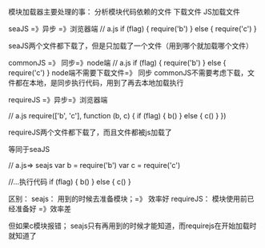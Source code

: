 模块加载器主要处理的事：
  分析模块代码依赖的文件
  下载文件
  JS加载文件

seaJS =》异步 =》浏览器端
  // a.js
  if (flag) {
    require('b')
  } else {
    require('c')
  }

  seaJS两个文件都下载了，但是只加载了一个文件（用到哪个就加载哪个文件）

commonJS =》 同步=》node端
  // a.js
  if (flag) {
    require('b')
  } else {
    require('c')
  }
  node端不需要下载文件=》 同步
  commonJS不需要考虑下载，文件都在本地，是同步执行代码，用到了再去本地加载执行


requireJS =》异步=》浏览器端

  // a.js
  require(['b', 'c'], function (b, c) {
    if (flag) {
      b()
    } else {
      c()
    }
  })

  requireJS两个文件都下载了，而且文件都被js加载了

  等同于seaJS

  // a.js=> seajs
  var b = require('b')
  var c = require('c')

  //...执行代码
  if (flag) {
    b()
  } else {
    c()
  }


  区别：
    seajs： 用到的时候去准备模块；=》 效率好
    requireJS： 模块使用前已经准备好 =》效率差

  但如果c模块报错； seajs只有再用到的时候才能知道，而requirejs在开始加载时就知道了
